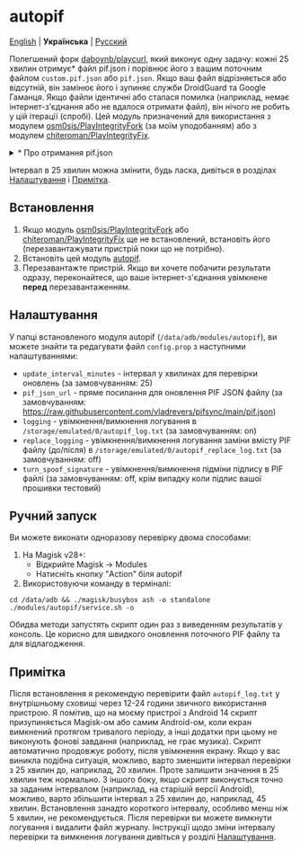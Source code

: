 # autopif

[English](./README.md) | **Українська** | [Русский](./README_RU.md)

Полегшений форк [daboynb/playcurl](https://github.com/daboynb/PlayIntegrityNEXT/tree/main/playcurl), який виконує одну задачу: кожні 25 хвилин отримує* файл pif.json і порівнює його з вашим поточним файлом `custom.pif.json` або `pif.json`. Якщо ваш файл відрізняється або відсутній, він замінює його і зупиняє служби DroidGuard та Google Гаманця. Якщо файли ідентичні або сталася помилка (наприклад, немає інтернет-з'єднання або не вдалося отримати файл), він нічого не робить у цій ітерації (спробі). Цей модуль призначений для використання з модулем [osm0sis/PlayIntegrityFork](https://github.com/osm0sis/PlayIntegrityFork) (за моїм уподобанням) або з модулем [chiteroman/PlayIntegrityFix](https://github.com/chiteroman/PlayIntegrityFix).

<details>
<summary>* Про отримання pif.json</summary>

Існує два варіанти цього модуля:

**Варіант fetch**:  
Завантажує файл з [pifsync/pif.json](https://github.com/vladrevers/pifsync/blob/main/pif.json).
- **Плюс**: Використовує менше мережевого трафіку і легший.
- **Мінус**: Новий pif.json може бути доступний з невеликою затримкою (приблизно 10± хвилин).

**Варіант selfgen**:  
Генерує файл на пристрої, завантажуючи та витягуючи інформацію з останнього [XiaomiEUModule.apk](https://sourceforge.net/projects/xiaomi-eu-multilang-miui-roms/files/xiaomi.eu/Xiaomi.eu-app/) від xiaomi.eu.
- **Плюс**: Завжди має доступ до найновішого pif.json.
- **Мінус**: Використовує трохи більше мережевого трафіку і потребує бінарної бібліотеки aapt, що збільшує розмір встановленого модуля на 1,4 МБ.
- **Особливість**: Кешує останній pif.json та посилання на apk, тому завантаження та витягування інформації з apk відбувається лише за необхідності (при оновленні).
</details>

Інтервал в 25 хвилин можна змінити, будь ласка, дивіться в розділах [Налаштування](#Налаштування) і [Примітка](#Примітка).

## Встановлення

1. Якщо модуль [osm0sis/PlayIntegrityFork](https://github.com/osm0sis/PlayIntegrityFork/releases/latest) або [chiteroman/PlayIntegrityFix](https://github.com/chiteroman/PlayIntegrityFix/releases/latest) ще не встановлений, встановіть його (перезавантажувати пристрій поки що не потрібно).
2. Встановіть цей модуль [autopif](https://github.com/vladrevers/autopif/releases/latest).
3. Перезавантажте пристрій. Якщо ви хочете побачити результати одразу, переконайтеся, що ваше інтернет-з'єднання увімкнене **перед** перезавантаженням.

## Налаштування

У папці встановленого модуля autopif (`/data/adb/modules/autopif`), ви можете знайти та редагувати файл `config.prop` з наступними налаштуваннями:

- `update_interval_minutes` - інтервал у хвилинах для перевірки оновлень (за замовчуванням: 25)
- `pif_json_url` - пряме посилання для оновлення PIF JSON файлу (за замовчуванням: https://raw.githubusercontent.com/vladrevers/pifsync/main/pif.json)
- `logging` - увімкнення/вимкнення логування в `/storage/emulated/0/autopif_log.txt` (за замовчуванням: on)
- `replace_logging` - увімкнення/вимкнення логування заміни вмісту PIF файлу (до/після) в `/storage/emulated/0/autopif_replace_log.txt` (за замовчуванням: off)
- `turn_spoof_signature` - увімкнення/вимкнення підміни підпису в PIF файлі (за замовчуванням: off, крім випадку коли підпис вашої прошивки тестовий)

## Ручний запуск

Ви можете виконати одноразову перевірку двома способами:
1. На Magisk v28+:
   - Відкрийте Magisk → Modules
   - Натисніть кнопку "Action" біля autopif
2. Використовуючи команду в терміналі:
```shell
cd /data/adb && ./magisk/busybox ash -o standalone ./modules/autopif/service.sh -o
```

Обидва методи запустять скрипт один раз з виведенням результатів у консоль. Це корисно для швидкого оновлення поточного PIF файлу та для відлагодження.

## Примітка

Після встановлення я рекомендую перевірити файл `autopif_log.txt` у внутрішньому сховищі через 12-24 години звичного використання пристрою. Я помітив, що на моєму пристрої з Android 14 скрипт призупиняється Magisk-ом або самим Android-ом, коли екран вимкнений протягом тривалого періоду, а інші додатки при цьому не виконують фонові завдання (наприклад, не грає музика). Скрипт автоматично продовжує роботу, після увімкнення екрану. Якщо у вас виникла подібна ситуація, можливо, варто зменшити інтервал перевірки з 25 хвилин до, наприклад, 20 хвилин. Проте залишити значення в 25 хвилин теж нормально. З іншого боку, якщо скрипт виконується точно за заданим інтервалом (наприклад, на старішій версії Android), можливо, варто збільшити інтервал з 25 хвилин до, наприклад, 45 хвилин. Встановлення занадто короткого інтервалу, особливо менш ніж 5 хвилин, не рекомендується. Після перевірки ви можете вимкнути логування і видалити файл журналу. Інструкції щодо зміни інтервалу перевірки та вимкнення логування дивіться у розділі [Налаштування](#Налаштування).